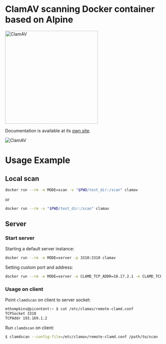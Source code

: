 # ClamAV scanning Docker container based on Alpine
<img src="https://github.com/tquizzle/clamav-alpine/blob/master/img/clamav.png" width=300 alt="ClamAV"> 

Documentation is available at its [own site](https://tquizzle.github.io/clamav-alpine/).

<img src="https://tianji.0hq.cc/telemetry/clnzoxcy10001vy2ohi4obbi0/cm09ricjj0069kl2u25b2mi8m.gif" alt="ClamAV">

# Usage Example

## Local scan

```sh
docker run --rm -e MODE=scan -v "$PWD/test_dir:/scan" clamav
```

or

```sh
docker run --rm -v "$PWD/test_dir:/scan" clamav
```

## Server

### Start server
Starting a default server instance:

```sh
docker run --rm -e MODE=server -p 3310:3310 clamav
```

Setting custom port and address:

```sh
docker run --rm -e MODE=server -e CLAMD_TCP_ADDR=10.17.2.1 -e CLAMD_TCP_PORT=3311 -p 3311:3311 clamav
```

### Usage on client

Point `clamdscan` on client to server socket:

```sh
mthompkins@picontent:~ $ cat /etc/clamav/remote-clamd.conf
TCPSocket 3310
TCPAddr 193.169.1.2
```

Run `clamdscan` on client:

```sh
$ clamdscan --config-file=/etc/clamav/remote-clamd.conf /path/to/scan
```
